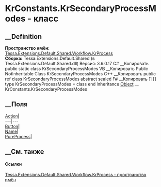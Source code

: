 # KrConstants.KrSecondaryProcessModes - класс
##  __Definition
 **Пространство имён:**
[Tessa.Extensions.Default.Shared.Workflow.KrProcess](N_Tessa_Extensions_Default_Shared_Workflow_KrProcess.htm)  
 **Сборка:** Tessa.Extensions.Default.Shared (в
Tessa.Extensions.Default.Shared.dll) Версия: 3.6.0.17
C# __Копировать
     public static class KrSecondaryProcessModes
VB __Копировать
     Public NotInheritable Class KrSecondaryProcessModes
C++ __Копировать
     public ref class KrSecondaryProcessModes abstract sealed
F# __Копировать
     [<AbstractClassAttribute>]
    [<SealedAttribute>]
    type KrSecondaryProcessModes = class end
Inheritance
    [Object](https://learn.microsoft.com/dotnet/api/system.object) __ KrConstants.KrSecondaryProcessModes
##  __Поля
[Action](F_Tessa_Extensions_Default_Shared_Workflow_KrProcess_KrConstants_KrSecondaryProcessModes_Action.htm)|  
---|---  
[Button](F_Tessa_Extensions_Default_Shared_Workflow_KrProcess_KrConstants_KrSecondaryProcessModes_Button.htm)|  
[Name](F_Tessa_Extensions_Default_Shared_Workflow_KrProcess_KrConstants_KrSecondaryProcessModes_Name.htm)|  
[PureProcess](F_Tessa_Extensions_Default_Shared_Workflow_KrProcess_KrConstants_KrSecondaryProcessModes_PureProcess.htm)|  
## __См. также
#### Ссылки
[Tessa.Extensions.Default.Shared.Workflow.KrProcess - пространство
имён](N_Tessa_Extensions_Default_Shared_Workflow_KrProcess.htm)
